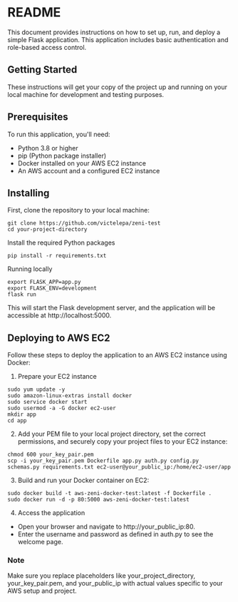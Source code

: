 # README

This document provides instructions on how to set up, run, and deploy a simple Flask application. This application includes basic authentication and role-based access control.

## Getting Started

These instructions will get your copy of the project up and running on your local machine for development and testing purposes.

## Prerequisites

To run this application, you'll need:
- Python 3.8 or higher
- pip (Python package installer)
- Docker installed on your AWS EC2 instance
- An AWS account and a configured EC2 instance

## Installing
First, clone the repository to your local machine:

```
git clone https://github.com/victelepa/zeni-test
cd your-project-directory
```

Install the required Python packages
```
pip install -r requirements.txt
```

Running locally
```
export FLASK_APP=app.py
export FLASK_ENV=development
flask run
```

This will start the Flask development server, and the application will be accessible at http://localhost:5000.

## Deploying to AWS EC2

Follow these steps to deploy the application to an AWS EC2 instance using Docker:

1. Prepare your EC2 instance
```
sudo yum update -y
sudo amazon-linux-extras install docker
sudo service docker start
sudo usermod -a -G docker ec2-user
mkdir app
cd app
```

2. Add your PEM file to your local project directory, set the correct permissions, and securely copy your project files to your EC2 instance:
```
chmod 600 your_key_pair.pem
scp -i your_key_pair.pem Dockerfile app.py auth.py config.py schemas.py requirements.txt ec2-user@your_public_ip:/home/ec2-user/app
```

3. Build and run your Docker container on EC2:
```
sudo docker build -t aws-zeni-docker-test:latest -f Dockerfile .
sudo docker run -d -p 80:5000 aws-zeni-docker-test:latest
```

4. Access the application
- Open your browser and navigate to http://your_public_ip:80.
- Enter the username and password as defined in auth.py to see the welcome page.

### Note
Make sure you replace placeholders like your_project_directory, your_key_pair.pem, and your_public_ip with actual values specific to your AWS setup and project.

